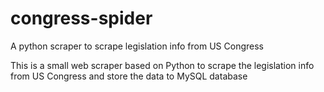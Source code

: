 # congress-spider
A python scraper to scrape legislation info from US Congress

This is a small web scraper based on Python to scrape the legislation info from US Congress and store the data to MySQL database

